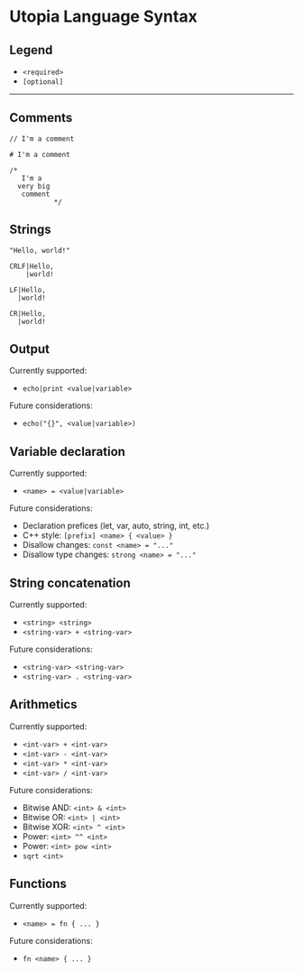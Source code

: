 # Utopia Language Syntax

## Legend

- `<required>`
- `[optional]`

---

## Comments

```
// I'm a comment

# I'm a comment

/*
   I'm a
  very big
   comment
           */
```

## Strings

```
"Hello, world!"

CRLF|Hello,
    |world!

LF|Hello,
  |world!

CR|Hello,
  |world!
```

## Output

Currently supported:

- `echo|print <value|variable>`

Future considerations:

- `echo("{}", <value|variable>)`

## Variable declaration

Currently supported:

- `<name> = <value|variable>`

Future considerations:

- Declaration prefices (let, var, auto, string, int, etc.)
- C++ style: `[prefix] <name> { <value> }`
- Disallow changes: `const <name> = "..."`
- Disallow type changes: `strong <name> = "..."`

## String concatenation

Currently supported:

- `<string> <string>`
- `<string-var> + <string-var>`

Future considerations:

- `<string-var> <string-var>`
- `<string-var> . <string-var>`

## Arithmetics

Currently supported:

- `<int-var> + <int-var>`
- `<int-var> - <int-var>`
- `<int-var> * <int-var>`
- `<int-var> / <int-var>`

Future considerations:

- Bitwise AND: `<int> & <int>`
- Bitwise OR: `<int> | <int>`
- Bitwise XOR: `<int> ^ <int>`
- Power: `<int> ^^ <int>`
- Power: `<int> pow <int>`
- `sqrt <int>`

## Functions

Currently supported:

- `<name> = fn { ... }`

Future considerations:

- `fn <name> { ... }`
